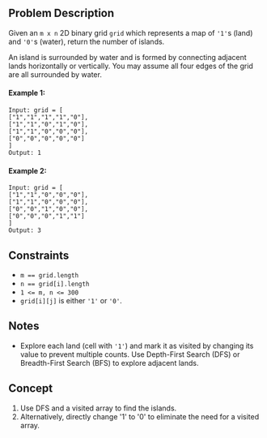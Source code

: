## Problem Description

Given an `m x n` 2D binary grid `grid` which represents a map of `'1'`s (land) and `'0'`s (water), return the number of islands.

An island is surrounded by water and is formed by connecting adjacent lands horizontally or vertically. You may assume all four edges of the grid are all surrounded by water.

#### Example 1:
```plaintext
Input: grid = [
["1","1","1","1","0"],
["1","1","0","1","0"],
["1","1","0","0","0"],
["0","0","0","0","0"]
]
Output: 1
```
#### Example 2:
```plaintext
Input: grid = [
["1","1","0","0","0"],
["1","1","0","0","0"],
["0","0","1","0","0"],
["0","0","0","1","1"]
]
Output: 3
```
## Constraints

- `m == grid.length`
- `n == grid[i].length`
- `1 <= m, n <= 300`
- `grid[i][j]` is either `'1'` or `'0'`.

## Notes

- Explore each land (cell with `'1'`) and mark it as visited by changing its value to prevent multiple counts. Use Depth-First Search (DFS) or Breadth-First Search (BFS) to explore adjacent lands.

## Concept
1. Use DFS and a visited array to find the islands.
2. Alternatively, directly change '1' to '0' to eliminate the need for a visited array.
